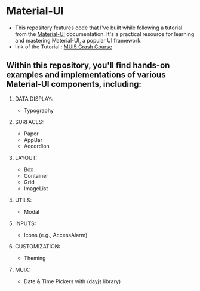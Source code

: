# Material-UI

- This repository features code that I've built while following a tutorial from the [Material-UI](https://mui.com/material-ui/getting-started/) documentation. It's a practical resource for learning and mastering Material-UI, a popular UI framework.
- link of the Tutorial : [MUI5 Crash Course](https://www.youtube.com/watch?v=o1chMISeTC0)

## Within this repository, you'll find hands-on examples and implementations of various Material-UI components, including:

1. DATA DISPLAY:
   - Typography
2. SURFACES:
   - Paper
   - AppBar
   - Accordion
3. LAYOUT:

   - Box
   - Container
   - Grid
   - ImageList

4. UTILS:

   - Modal

5. INPUTS:

   - Icons (e.g., AccessAlarm)

6. CUSTOMIZATION:
   - Theming
7. MUIX:
   - Date & Time Pickers with (dayjs library)

